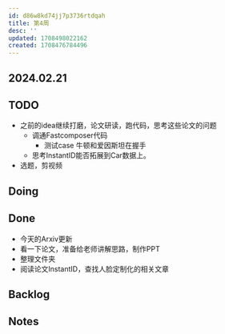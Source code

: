 ```yaml
---
id: d86w8kd74jj7p3736rtdqah
title: 第4周
desc: ''
updated: 1708498022162
created: 1708476784496
---
```



## 2024.02.21

## TODO



* 之前的idea继续打磨，论文研读，跑代码，思考这些论文的问题
  * 调通Fastcomposer代码
    * 测试case 牛顿和爱因斯坦在握手
  * 思考InstantID能否拓展到Car数据上。
* 选题，剪视频




## Doing



## Done
* 今天的Arxiv更新
* 看一下论文，准备给老师讲解思路，制作PPT
* 整理文件夹
* 阅读论文InstantID，查找人脸定制化的相关文章
## Backlog




## Notes